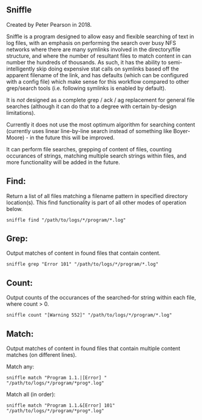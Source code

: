 Sniffle
-------

Created by Peter Pearson in 2018.

Sniffle is a program designed to allow easy and flexible searching of text in log files,
with an emphasis on performing the search over busy NFS networks where there are many symlinks
involved in the directory/file structure, and where the number of resultant files to match content
in can number the hundreds of thousands. As such, it has the ability to semi-intelligently
skip doing expensive stat calls on symlinks based off the apparent filename of the link,
and has defaults (which can be configured with a config file) which make sense for this
workflow compared to other grep/search tools (i.e. following symlinks is enabled by default).

It is *not* designed as a complete grep / ack / ag replacement for general file searches
(although it can do that to a degree with certain by-design limitations).

Currently it does not use the most optimum algorithm for searching content (currently uses
linear line-by-line search instead of something like Boyer-Moore) - in the future this will
be improved.

It can perform file searches, grepping of content of files, counting occurances of strings, 
matching multiple search strings within files, and more functionality will be added in the future.

Find:
-----

Return a list of all files matching a filename pattern in specified directory location(s).
This find functionality is part of all other modes of operation below.

    sniffle find "/path/to/logs/*/program/*.log"

Grep:
-----

Output matches of content in found files that contain content.

    sniffle grep "Error 101" "/path/to/logs/*/program/*.log"

Count:
------

Output counts of the occurances of the searched-for string within each file, where count > 0.

    sniffle count "[Warning 552]" "/path/to/logs/*/program/*.log"


Match:
------

Output matches of content in found files that contain multiple content matches (on different lines).

Match any:

    sniffle match "Program 1.1.|[Error] " "/path/to/logs/*/program/*prog*.log"

Match all (in order):

    sniffle match "Program 1.1.&[Error] 101" "/path/to/logs/*/program/*prog*.log"



